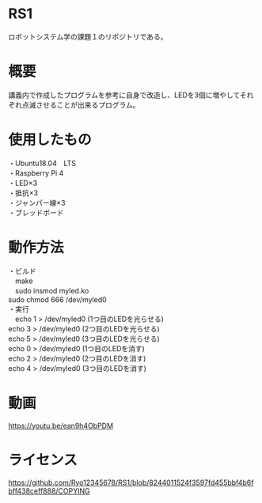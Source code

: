 # RS1
ロボットシステム学の課題１のリポジトリである。  

# 概要
講義内で作成したプログラムを参考に自身で改造し、LEDを3個に増やしてそれぞれ点滅させることが出来るプログラム。  

# 使用したもの  
・Ubuntu18.04　LTS  
・Raspberry Pi 4  
・LED×3  
・抵抗×3  
・ジャンパー線×3  
・ブレッドボード  

# 動作方法  
・ビルド  
　make  
　sudo insmod myled.ko  
  sudo chmod 666 /dev/myled0  
・実行  
　echo 1 > /dev/myled0 (1つ目のLEDを光らせる)  
  echo 3 > /dev/myled0 (2つ目のLEDを光らせる)  
  echo 5 > /dev/myled0 (3つ目のLEDを光らせる)  
  echo 0 > /dev/myled0 (1つ目のLEDを消す)  
  echo 2 > /dev/myled0 (2つ目のLEDを消す)  
  echo 4 > /dev/myled0 (3つ目のLEDを消す)  
  
# 動画  
https://youtu.be/ean9h4ObPDM  

# ライセンス  
https://github.com/Ryo12345678/RS1/blob/8244011524f3597fd455bbf4b6fbff438ceff888/COPYING
